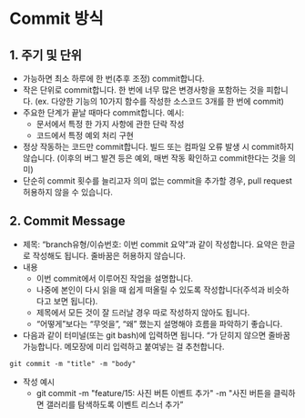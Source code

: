 # Commit 방식

## 1.  주기 및 단위

- 가능하면 최소 하루에 한 번(추후 조정) commit합니다.
- 작은 단위로 commit합니다. 한 번에 너무 많은 변경사항을 포함하는 것을 피합니다. (ex. 다양한 기능의 10가지 함수를 작성한 소스코드 3개를 한 번에 commit)
- 주요한 단계가 끝날 때마다 commit합니다. 예시:
    - 문서에서 특정 한 가지 사항에 관한 단락 작성
    - 코드에서 특정 예외 처리 구현
- 정상 작동하는 코드만 commit합니다. 빌드 또는 컴파일 오류 발생 시 commit하지 않습니다. (이후의 버그 발견 등은 예외, 매번 작동 확인하고 commit한다는 것을 의미)
- 단순히 commit 횟수를 늘리고자 의미 없는 commit을 추가할 경우, pull request 허용하지 않을 수 있습니다.

## 2.  Commit Message

- 제목: “branch유형/이슈번호: 이번 commit 요약”과 같이 작성합니다. 요약은 한글로 작성해도 됩니다. 줄바꿈은 허용하지 않습니다.
- 내용
    - 이번 commit에서 이루어진 작업을 설명합니다.
    - 나중에 본인이 다시 읽을 때 쉽게 떠올릴 수 있도록 작성합니다(주석과 비슷하다고 보면 됩니다).
    - 제목에서 모든 것이 잘 드러날 경우 따로 작성하지 않아도 됩니다.
    - “어떻게”보다는 “무엇을”, “왜” 했는지 설명해야 흐름을 파악하기 좋습니다.
- 다음과 같이 터미널(또는 git bash)에 입력하면 됩니다. “가 닫히지 않으면 줄바꿈 가능합니다. 메모장에 미리 입력하고 붙여넣는 걸 추천합니다.

```
git commit -m "title" -m "body"
```

- 작성 예시
    - git commit -m "feature/15: 사진 버튼 이벤트 추가" -m "사진 버튼을 클릭하면 갤러리를 탐색하도록 이벤트 리스너 추가”